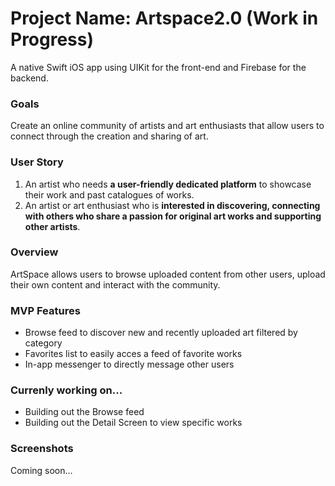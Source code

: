 # Project Name: Artspace2.0 (Work in Progress)
A native Swift iOS app using UIKit for the front-end and Firebase for the backend.

### Goals
Create an online community of artists and art enthusiasts that allow users to connect through the creation and sharing of art.

### User Story 
1. An artist who needs **a user-friendly dedicated platform** to showcase their work and past catalogues of works. 
2. An artist or art enthusiast who is **interested in discovering, connecting with others who share a passion for original art works and supporting other artists**.

### Overview 
ArtSpace allows users to browse uploaded content from other users, upload their own content and interact with the community. 

### MVP Features
- Browse feed to discover new and recently uploaded art filtered by category 
- Favorites list to easily acces a feed of favorite works
- In-app messenger to directly message other users 

### Currenly working on...
- Building out the Browse feed
- Building out the Detail Screen to view specific works 

### Screenshots
Coming soon...

